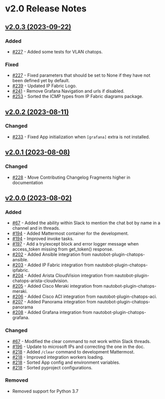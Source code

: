 <!-- markdownlint-disable MD024 -->
# v2.0 Release Notes

<!-- towncrier release notes start -->
## [v2.0.3 (2023-09-22)](https://github.com/nautobot/nautobot-app-chatops/releases/tag/v2.0.3)

### Added

- [#227](https://github.com/nautobot/nautobot-app-chatops/issues/227) - Added some tests for VLAN chatops.

### Fixed

- [#227](https://github.com/nautobot/nautobot-app-chatops/issues/227) - Fixed parameters that should be set to None if they have not been defined yet by default.
- [#239](https://github.com/nautobot/nautobot-app-chatops/issues/239) - Updated IP Fabric Logo.
- [#241](https://github.com/nautobot/nautobot-app-chatops/issues/241) - Remove Grafana Navigation and urls if disabled.
- [#253](https://github.com/nautobot/nautobot-app-chatops/issues/253) - Sorted the ICMP types from IP Fabric diagrams package.

## [v2.0.2 (2023-08-11)](https://github.com/nautobot/nautobot-app-chatops/releases/tag/v2.0.2)

### Changed

- [#233](https://github.com/nautobot/nautobot-app-chatops/pull/233) - Fixed App initialization when `[grafana]` extra is not installed.

## [v2.0.1 (2023-08-08)](https://github.com/nautobot/nautobot-app-chatops/releases/tag/v2.0.1)

### Changed

- [#228](https://github.com/nautobot/nautobot-app-chatops/issues/228) - Move Contributing Changelog Fragments higher in documentation

## [v2.0.0 (2023-08-02)](https://github.com/nautobot/nautobot-app-chatops/releases/tag/v2.0.0)

### Added

- [#67](https://github.com/nautobot/nautobot-app-chatops/issues/67) - Added the ability within Slack to mention the chat bot by name in a channel and in threads.
- [#194](https://github.com/nautobot/nautobot-app-chatops/issues/194) - Added Mattermost container for the development.
- [#194](https://github.com/nautobot/nautobot-app-chatops/issues/194) - Improved invoke tasks.
- [#197](https://github.com/nautobot/nautobot-app-chatops/issues/197) - Add a try/except block and error logger message when access_token missing from get_token() response.
- [#202](https://github.com/nautobot/nautobot-app-chatops/issues/202) - Added Ansible integration from nautobot-plugin-chatops-ansible.
- [#203](https://github.com/nautobot/nautobot-app-chatops/issues/203) - Added IP Fabric integration from nautobot-plugin-chatops-ipfabric.
- [#204](https://github.com/nautobot/nautobot-app-chatops/issues/204) - Added Arista CloudVision integration from nautobot-plugin-chatops-arista-cloudvision.
- [#205](https://github.com/nautobot/nautobot-app-chatops/issues/205) - Added Cisco Meraki integration from nautobot-plugin-chatops-meraki.
- [#206](https://github.com/nautobot/nautobot-app-chatops/issues/206) - Added Cisco ACI integration from nautobot-plugin-chatops-aci.
- [#207](https://github.com/nautobot/nautobot-app-chatops/issues/207) - Added Panorama integration from nautobot-plugin-chatops-panorama
- [#208](https://github.com/nautobot/nautobot-app-chatops/issues/208) - Added Grafana integration from nautobot-plugin-chatops-grafana.

### Changed

- [#67](https://github.com/nautobot/nautobot-app-chatops/issues/67) - Modified the clear command to not work within Slack threads.
- [#196](https://github.com/nautobot/nautobot-app-chatops/issues/196) - Update to microsoft IPs and correcting the one in the doc.
- [#218](https://github.com/nautobot/nautobot-app-chatops/issues/218) - Added `/clear` command to development Mattermost.
- [#218](https://github.com/nautobot/nautobot-app-chatops/issues/218) - Improved integration workers loading.
- [#218](https://github.com/nautobot/nautobot-app-chatops/issues/218) - Sorted App config and environment variables.
- [#218](https://github.com/nautobot/nautobot-app-chatops/issues/218) - Sorted pyproject configurations.

### Removed

- Removed support for Python 3.7
